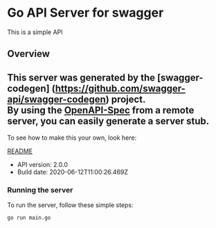 # Go API Server for swagger

This is a simple API

## Overview
This server was generated by the [swagger-codegen]
(https://github.com/swagger-api/swagger-codegen) project.  
By using the [OpenAPI-Spec](https://github.com/OAI/OpenAPI-Specification) from a remote server, you can easily generate a server stub.  
-

To see how to make this your own, look here:

[README](https://github.com/swagger-api/swagger-codegen/blob/master/README.md)

- API version: 2.0.0
- Build date: 2020-06-12T11:00:26.469Z


### Running the server
To run the server, follow these simple steps:

```
go run main.go
```


